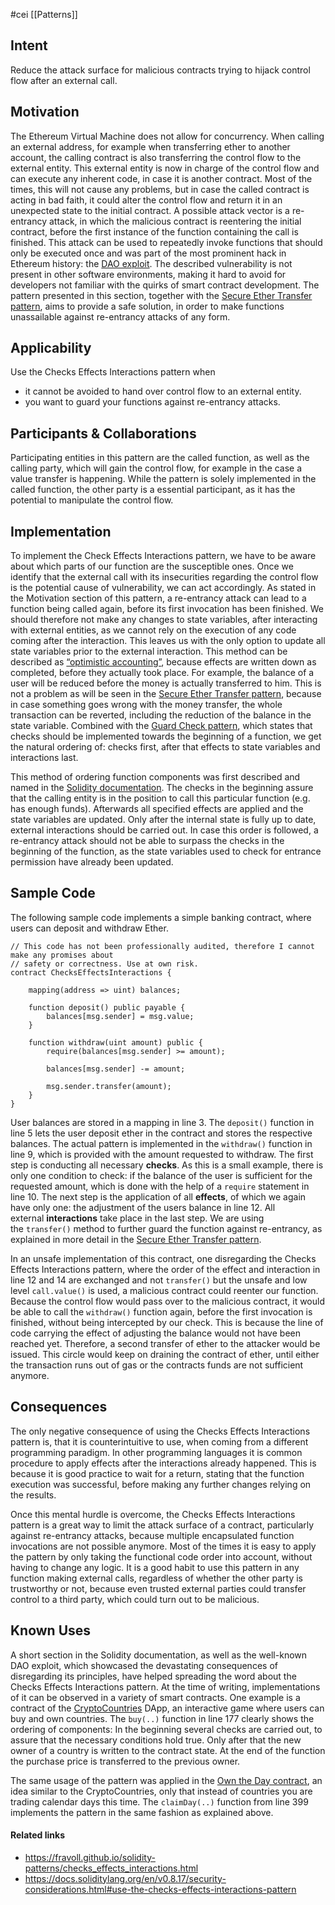 #cei [[Patterns]]

## Intent

Reduce the attack surface for malicious contracts trying to hijack control flow after an external call.

## Motivation

The Ethereum Virtual Machine does not allow for concurrency. When calling an external address, for example when transferring ether to another account, the calling contract is also transferring the control flow to the external entity. This external entity is now in charge of the control flow and can execute any inherent code, in case it is another contract. Most of the times, this will not cause any problems, but in case the called contract is acting in bad faith, it could alter the control flow and return it in an unexpected state to the initial contract. A possible attack vector is a re-entrancy attack, in which the malicious contract is reentering the initial contract, before the first instance of the function containing the call is finished. This attack can be used to repeatedly invoke functions that should only be executed once and was part of the most prominent hack in Ethereum history: the [DAO exploit](http://hackingdistributed.com/2016/06/18/analysis-of-the-dao-exploit/). The described vulnerability is not present in other software environments, making it hard to avoid for developers not familiar with the quirks of smart contract development. The pattern presented in this section, together with the [Secure Ether Transfer pattern](https://fravoll.github.io/solidity-patterns/secure_ether_transfer.html), aims to provide a safe solution, in order to make functions unassailable against re-entrancy attacks of any form.

## Applicability

Use the Checks Effects Interactions pattern when

- it cannot be avoided to hand over control flow to an external entity.
- you want to guard your functions against re-entrancy attacks.

## Participants & Collaborations

Participating entities in this pattern are the called function, as well as the calling party, which will gain the control flow, for example in the case a value transfer is happening. While the pattern is solely implemented in the called function, the other party is a essential participant, as it has the potential to manipulate the control flow.

## Implementation

To implement the Check Effects Interactions pattern, we have to be aware about which parts of our function are the susceptible ones. Once we identify that the external call with its insecurities regarding the control flow is the potential cause of vulnerability, we can act accordingly. As stated in the Motivation section of this pattern, a re-entrancy attack can lead to a function being called again, before its first invocation has been finished. We should therefore not make any changes to state variables, after interacting with external entities, as we cannot rely on the execution of any code coming after the interaction. This leaves us with the only option to update all state variables prior to the external interaction. This method can be described as [“optimistic accounting”](https://ethereum.stackexchange.com/a/12233), because effects are written down as completed, before they actually took place. For example, the balance of a user will be reduced before the money is actually transferred to him. This is not a problem as will be seen in the [Secure Ether Transfer pattern](https://fravoll.github.io/solidity-patterns/secure_ether_transfer.html), because in case something goes wrong with the money transfer, the whole transaction can be reverted, including the reduction of the balance in the state variable. Combined with the [Guard Check pattern](https://fravoll.github.io/solidity-patterns/guard_check.html), which states that checks should be implemented towards the beginning of a function, we get the natural ordering of: checks first, after that effects to state variables and interactions last.

This method of ordering function components was first described and named in the [Solidity documentation](http://solidity.readthedocs.io/en/v0.4.21/security-considerations.html#use-the-checks-effects-interactions-pattern). The checks in the beginning assure that the calling entity is in the position to call this particular function (e.g. has enough funds). Afterwards all specified effects are applied and the state variables are updated. Only after the internal state is fully up to date, external interactions should be carried out. In case this order is followed, a re-entrancy attack should not be able to surpass the checks in the beginning of the function, as the state variables used to check for entrance permission have already been updated.

## Sample Code

The following sample code implements a simple banking contract, where users can deposit and withdraw Ether.

```Solidity
// This code has not been professionally audited, therefore I cannot make any promises about
// safety or correctness. Use at own risk.
contract ChecksEffectsInteractions {

    mapping(address => uint) balances;

    function deposit() public payable {
        balances[msg.sender] = msg.value;
    }

    function withdraw(uint amount) public {
        require(balances[msg.sender] >= amount);

        balances[msg.sender] -= amount;

        msg.sender.transfer(amount);
    }
}
```

User balances are stored in a mapping in line 3. The `deposit()` function in line 5 lets the user deposit ether in the contract and stores the respective balances. The actual pattern is implemented in the `withdraw()` function in line 9, which is provided with the amount requested to withdraw. The first step is conducting all necessary **checks**. As this is a small example, there is only one condition to check: if the balance of the user is sufficient for the requested amount, which is done with the help of a `require` statement in line 10. The next step is the application of all **effects**, of which we again have only one: the adjustment of the users balance in line 12. All external **interactions** take place in the last step. We are using the `transfer()` method to further guard the function against re-entrancy, as explained in more detail in the [Secure Ether Transfer pattern](https://fravoll.github.io/solidity-patterns/secure_ether_transfer.html).

In an unsafe implementation of this contract, one disregarding the Checks Effects Interactions pattern, where the order of the effect and interaction in line 12 and 14 are exchanged and not `transfer()` but the unsafe and low level `call.value()` is used, a malicious contract could reenter our function. Because the control flow would pass over to the malicious contract, it would be able to call the `withdraw()` function again, before the first invocation is finished, without being intercepted by our check. This is because the line of code carrying the effect of adjusting the balance would not have been reached yet. Therefore, a second transfer of ether to the attacker would be issued. This circle would keep on draining the contract of ether, until either the transaction runs out of gas or the contracts funds are not sufficient anymore.

## Consequences

The only negative consequence of using the Checks Effects Interactions pattern is, that it is counterintuitive to use, when coming from a different programming paradigm. In other programming languages it is common procedure to apply effects after the interactions already happened. This is because it is good practice to wait for a return, stating that the function execution was successful, before making any further changes relying on the results.

Once this mental hurdle is overcome, the Checks Effects Interactions pattern is a great way to limit the attack surface of a contract, particularly against re-entrancy attacks, because multiple encapsulated function invocations are not possible anymore. Most of the times it is easy to apply the pattern by only taking the functional code order into account, without having to change any logic. It is a good habit to use this pattern in any function making external calls, regardless of whether the other party is trustworthy or not, because even trusted external parties could transfer control to a third party, which could turn out to be malicious.

## Known Uses

A short section in the Solidity documentation, as well as the well-known DAO exploit, which showcased the devastating consequences of disregarding its principles, have helped spreading the word about the Checks Effects Interactions pattern. At the time of writing, implementations of it can be observed in a variety of smart contracts. One example is a contract of the [CryptoCountries](https://etherscan.io/address/0x17df117bb806a622d841bd5166a23b5d8746232f/#code) DApp, an interactive game where users can buy and own countries. The `buy(..)` function in line 177 clearly shows the ordering of components: In the beginning several checks are carried out, to assure that the necessary conditions hold true. Only after that the new owner of a country is written to the contract state. At the end of the function the purchase price is transferred to the previous owner.

The same usage of the pattern was applied in the [Own the Day contract](https://etherscan.io/address/0x16d790ad4e33725d44741251f100e635c323beb9/#code), an idea similar to the CryptoCountries, only that instead of countries you are trading calendar days this time. The `claimDay(..)` function from line 399 implements the pattern in the same fashion as explained above.

#### Related links
- https://fravoll.github.io/solidity-patterns/checks_effects_interactions.html
- https://docs.soliditylang.org/en/v0.8.17/security-considerations.html#use-the-checks-effects-interactions-pattern